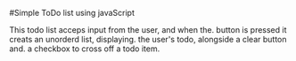 #Simple ToDo list using javaScript

This todo list acceps input from the user, and when the.
button is pressed it creats an unorderd list, displaying.
the user's todo, alongside a clear button and.
a checkbox to cross off a todo item.